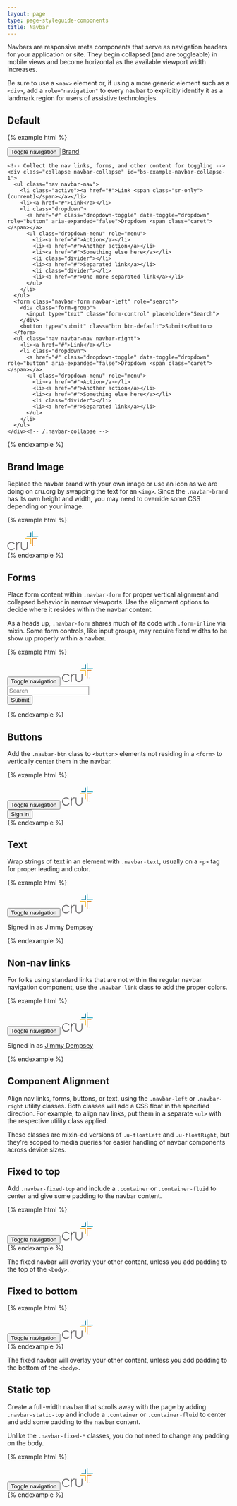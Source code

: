 ```yaml
---
layout: page
type: page-styleguide-components
title: Navbar
---
```


Navbars are responsive meta components that serve as navigation headers for your application or site. They begin collapsed (and are toggleable) in mobile views and become horizontal as the available viewport width increases.

Be sure to use a `<nav>` element or, if using a more generic element such as a `<div>`, add a `role="navigation"` to every navbar to explicitly identify it as a landmark region for users of assistive technologies.

## Default

{% example html %}
<nav class="navbar navbar-default">
  <div class="container-fluid">
    <!-- Brand and toggle get grouped for better mobile display -->
    <div class="navbar-header">
      <button type="button" class="navbar-toggle collapsed" data-toggle="collapse" data-target="#bs-example-navbar-collapse-1">
        <span class="sr-only">Toggle navigation</span>
        <span class="icon-bar"></span>
        <span class="icon-bar"></span>
        <span class="icon-bar"></span>
      </button>
      <a class="navbar-brand" href="#">Brand</a>
    </div>

    <!-- Collect the nav links, forms, and other content for toggling -->
    <div class="collapse navbar-collapse" id="bs-example-navbar-collapse-1">
      <ul class="nav navbar-nav">
        <li class="active"><a href="#">Link <span class="sr-only">(current)</span></a></li>
        <li><a href="#">Link</a></li>
        <li class="dropdown">
          <a href="#" class="dropdown-toggle" data-toggle="dropdown" role="button" aria-expanded="false">Dropdown <span class="caret"></span></a>
          <ul class="dropdown-menu" role="menu">
            <li><a href="#">Action</a></li>
            <li><a href="#">Another action</a></li>
            <li><a href="#">Something else here</a></li>
            <li class="divider"></li>
            <li><a href="#">Separated link</a></li>
            <li class="divider"></li>
            <li><a href="#">One more separated link</a></li>
          </ul>
        </li>
      </ul>
      <form class="navbar-form navbar-left" role="search">
        <div class="form-group">
          <input type="text" class="form-control" placeholder="Search">
        </div>
        <button type="submit" class="btn btn-default">Submit</button>
      </form>
      <ul class="nav navbar-nav navbar-right">
        <li><a href="#">Link</a></li>
        <li class="dropdown">
          <a href="#" class="dropdown-toggle" data-toggle="dropdown" role="button" aria-expanded="false">Dropdown <span class="caret"></span></a>
          <ul class="dropdown-menu" role="menu">
            <li><a href="#">Action</a></li>
            <li><a href="#">Another action</a></li>
            <li><a href="#">Something else here</a></li>
            <li class="divider"></li>
            <li><a href="#">Separated link</a></li>
          </ul>
        </li>
      </ul>
    </div><!-- /.navbar-collapse -->
  </div><!-- /.container-fluid -->
</nav>
{% endexample %}


## Brand Image

Replace the navbar brand with your own image or use an icon as we are doing on cru.org by swapping the text for an `<img>`. Since the `.navbar-brand` has its own height and width, you may need to override some CSS depending on your image.

{% example html %}
    <nav class="navbar navbar-default">
      <div class="container-fluid">
        <div class="navbar-header">
          <a class="navbar-brand" href="#">
            <img alt="Brand" src="data:image/svg+xml;charset=US-ASCII,%3C%3Fxml%20version%3D%221.0%22%20encoding%3D%22utf-8%22%3F%3E%0A%3C%21--%20Generator%3A%20Adobe%20Illustrator%2017.0.0%2C%20SVG%20Export%20Plug-In%20.%20SVG%20Version%3A%206.00%20Build%200%29%20%20--%3E%0A%3C%21DOCTYPE%20svg%20PUBLIC%20%22-//W3C//DTD%20SVG%201.1//EN%22%20%22http%3A//www.w3.org/Graphics/SVG/1.1/DTD/svg11.dtd%22%3E%0A%3Csvg%20version%3D%221.1%22%20xmlns%3D%22http%3A//www.w3.org/2000/svg%22%20xmlns%3Axlink%3D%22http%3A//www.w3.org/1999/xlink%22%20x%3D%220px%22%20y%3D%220px%22%0A%09%20width%3D%2270px%22%20height%3D%2249.29px%22%20viewBox%3D%220%200%2075.248%2046.745%22%20enable-background%3D%22new%200%200%2075.248%2046.745%22%20xml%3Aspace%3D%22preserve%22%3E%0A%3Cg%20id%3D%22Master_Logos%22%3E%0A%09%3Cg%3E%0A%09%09%3Cpath%20fill%3D%22%23626062%22%20d%3D%22M16.144%2C41.699c-1.892%2C2.15-3.905%2C3.151-6.333%2C3.151c-4.325%2C0-7.844-3.648-7.844-8.132v-0.072%0A%09%09%09c0-4.52%2C3.429-8.06%2C7.808-8.06c2.394%2C0%2C4.387%2C0.937%2C6.273%2C2.949l0.4%2C0.427l1.401-1.307l-0.406-0.429%0A%09%09%09c-1.648-1.748-3.845-3.535-7.632-3.535c-2.665%2C0-5.149%2C1.052-6.994%2C2.963C1.001%2C31.535%2C0%2C34.031%2C0%2C36.682v0.073%0A%09%09%09c0%2C5.509%2C4.385%2C9.991%2C9.775%2C9.991c3.078%2C0%2C5.628-1.234%2C7.796-3.773l0.364-0.427l-1.392-1.301L16.144%2C41.699z%22/%3E%0A%09%09%3Cpath%20fill%3D%22%23626062%22%20d%3D%22M23.408%2C30.564v-3.44h-1.932v19.189h1.932v-9.92c0-3.26%2C2.531-7.807%2C6.655-7.807h0.767v-1.89l-0.656-0.005%0A%09%09%09C27.101%2C26.691%2C24.787%2C28.398%2C23.408%2C30.564%22/%3E%0A%09%09%3Cpath%20fill%3D%22%23626062%22%20d%3D%22M47.518%2C27.124v10.712c0%2C4.458-2.294%2C7.015-6.295%2C7.015c-4%2C0-6.295-2.557-6.295-7.015V27.124h-1.931%0A%09%09%09v10.784c0%2C5.452%2C3.124%2C8.838%2C8.154%2C8.838h0.144c5.029%2C0%2C8.153-3.386%2C8.153-8.838V27.124H47.518z%22/%3E%0A%09%09%3Cpolygon%20fill%3D%22%233DB1C8%22%20points%3D%2262.309%2C0.022%2062.309%2C12.894%2075.248%2C12.894%2075.248%2C14.768%2060.436%2C14.768%2060.436%2C0%20%09%09%22/%3E%0A%09%09%3Cpolygon%20fill%3D%22%23007398%22%20points%3D%2256.248%2C12.894%2056.248%2C3.836%2058.122%2C3.841%2058.122%2C14.768%2047.042%2C14.768%2047.042%2C12.894%20%09%09%22/%3E%0A%09%09%3Cpolygon%20fill%3D%22%23DD7D1B%22%20points%3D%2271.426%2C17.074%2071.426%2C18.948%2062.309%2C18.948%2062.309%2C37.109%2060.436%2C37.109%2060.436%2C17.074%20%09%09%22/%3E%0A%09%09%3Cpolygon%20fill%3D%22%23F9B625%22%20points%3D%2258.123%2C17.074%2058.123%2C26.711%2058.122%2C31.957%2056.248%2C31.957%2056.248%2C18.948%2043.278%2C18.948%20%0A%09%09%0943.278%2C17.074%20%09%09%22/%3E%0A%09%09%3Cpath%20fill%3D%22%23626062%22%20d%3D%22M64.966%2C36.329c0-0.454%2C0.366-0.822%2C0.82-0.822c0.454%2C0%2C0.82%2C0.368%2C0.82%2C0.822%0A%09%09%09c0%2C0.451-0.366%2C0.82-0.82%2C0.82C65.332%2C37.149%2C64.966%2C36.781%2C64.966%2C36.329z%20M65.785%2C35.575c-0.414%2C0-0.747%2C0.343-0.747%2C0.755%0A%09%09%09s0.333%2C0.75%2C0.747%2C0.75c0.414%2C0%2C0.747-0.338%2C0.747-0.75S66.199%2C35.575%2C65.785%2C35.575z%20M65.615%2C36.763H65.49v-0.887%0A%09%09%09c0%2C0%2C0.283%2C0%2C0.286%2C0c0.223%2C0%2C0.338%2C0.103%2C0.338%2C0.273c0%2C0.13-0.07%2C0.216-0.175%2C0.256l0.223%2C0.358h-0.145l-0.203-0.328%0A%09%09%09l-0.198%2C0.01V36.763z%20M65.77%2C36.332c0.145-0.003%2C0.218-0.068%2C0.218-0.176c0-0.115-0.073-0.168-0.226-0.168c-0.002%2C0-0.15%2C0-0.15%2C0%0A%09%09%09v0.348L65.77%2C36.332z%22/%3E%0A%09%3C/g%3E%0A%3C/g%3E%0A%3Cg%20id%3D%22Layer_4%22%3E%0A%3C/g%3E%0A%3Cg%20id%3D%22Labels%22%3E%0A%3C/g%3E%0A%3C/svg%3E%0A">
          </a>
        </div>
      </div>
    </nav>
{% endexample %}


## Forms

Place form content within `.navbar-form` for proper vertical alignment and collapsed behavior in narrow viewports. Use the alignment options to decide where it resides within the navbar content.

As a heads up, `.navbar-form` shares much of its code with `.form-inline` via mixin. Some form controls, like input groups, may require fixed widths to be show up properly within a navbar.

{% example html %}
<nav class="navbar navbar-default">
  <div class="container-fluid">
    <div class="navbar-header">
      <button type="button" class="navbar-toggle collapsed" data-toggle="collapse" data-target="#bs-example-navbar-collapse-2">
        <span class="sr-only">Toggle navigation</span>
        <span class="icon-bar"></span>
        <span class="icon-bar"></span>
        <span class="icon-bar"></span>
      </button>
      <a class="navbar-brand" href="#">
        <img alt="Brand" src="data:image/svg+xml;charset=US-ASCII,%3C%3Fxml%20version%3D%221.0%22%20encoding%3D%22utf-8%22%3F%3E%0A%3C%21--%20Generator%3A%20Adobe%20Illustrator%2017.0.0%2C%20SVG%20Export%20Plug-In%20.%20SVG%20Version%3A%206.00%20Build%200%29%20%20--%3E%0A%3C%21DOCTYPE%20svg%20PUBLIC%20%22-//W3C//DTD%20SVG%201.1//EN%22%20%22http%3A//www.w3.org/Graphics/SVG/1.1/DTD/svg11.dtd%22%3E%0A%3Csvg%20version%3D%221.1%22%20xmlns%3D%22http%3A//www.w3.org/2000/svg%22%20xmlns%3Axlink%3D%22http%3A//www.w3.org/1999/xlink%22%20x%3D%220px%22%20y%3D%220px%22%0A%09%20width%3D%2270px%22%20height%3D%2249.29px%22%20viewBox%3D%220%200%2075.248%2046.745%22%20enable-background%3D%22new%200%200%2075.248%2046.745%22%20xml%3Aspace%3D%22preserve%22%3E%0A%3Cg%20id%3D%22Master_Logos%22%3E%0A%09%3Cg%3E%0A%09%09%3Cpath%20fill%3D%22%23626062%22%20d%3D%22M16.144%2C41.699c-1.892%2C2.15-3.905%2C3.151-6.333%2C3.151c-4.325%2C0-7.844-3.648-7.844-8.132v-0.072%0A%09%09%09c0-4.52%2C3.429-8.06%2C7.808-8.06c2.394%2C0%2C4.387%2C0.937%2C6.273%2C2.949l0.4%2C0.427l1.401-1.307l-0.406-0.429%0A%09%09%09c-1.648-1.748-3.845-3.535-7.632-3.535c-2.665%2C0-5.149%2C1.052-6.994%2C2.963C1.001%2C31.535%2C0%2C34.031%2C0%2C36.682v0.073%0A%09%09%09c0%2C5.509%2C4.385%2C9.991%2C9.775%2C9.991c3.078%2C0%2C5.628-1.234%2C7.796-3.773l0.364-0.427l-1.392-1.301L16.144%2C41.699z%22/%3E%0A%09%09%3Cpath%20fill%3D%22%23626062%22%20d%3D%22M23.408%2C30.564v-3.44h-1.932v19.189h1.932v-9.92c0-3.26%2C2.531-7.807%2C6.655-7.807h0.767v-1.89l-0.656-0.005%0A%09%09%09C27.101%2C26.691%2C24.787%2C28.398%2C23.408%2C30.564%22/%3E%0A%09%09%3Cpath%20fill%3D%22%23626062%22%20d%3D%22M47.518%2C27.124v10.712c0%2C4.458-2.294%2C7.015-6.295%2C7.015c-4%2C0-6.295-2.557-6.295-7.015V27.124h-1.931%0A%09%09%09v10.784c0%2C5.452%2C3.124%2C8.838%2C8.154%2C8.838h0.144c5.029%2C0%2C8.153-3.386%2C8.153-8.838V27.124H47.518z%22/%3E%0A%09%09%3Cpolygon%20fill%3D%22%233DB1C8%22%20points%3D%2262.309%2C0.022%2062.309%2C12.894%2075.248%2C12.894%2075.248%2C14.768%2060.436%2C14.768%2060.436%2C0%20%09%09%22/%3E%0A%09%09%3Cpolygon%20fill%3D%22%23007398%22%20points%3D%2256.248%2C12.894%2056.248%2C3.836%2058.122%2C3.841%2058.122%2C14.768%2047.042%2C14.768%2047.042%2C12.894%20%09%09%22/%3E%0A%09%09%3Cpolygon%20fill%3D%22%23DD7D1B%22%20points%3D%2271.426%2C17.074%2071.426%2C18.948%2062.309%2C18.948%2062.309%2C37.109%2060.436%2C37.109%2060.436%2C17.074%20%09%09%22/%3E%0A%09%09%3Cpolygon%20fill%3D%22%23F9B625%22%20points%3D%2258.123%2C17.074%2058.123%2C26.711%2058.122%2C31.957%2056.248%2C31.957%2056.248%2C18.948%2043.278%2C18.948%20%0A%09%09%0943.278%2C17.074%20%09%09%22/%3E%0A%09%09%3Cpath%20fill%3D%22%23626062%22%20d%3D%22M64.966%2C36.329c0-0.454%2C0.366-0.822%2C0.82-0.822c0.454%2C0%2C0.82%2C0.368%2C0.82%2C0.822%0A%09%09%09c0%2C0.451-0.366%2C0.82-0.82%2C0.82C65.332%2C37.149%2C64.966%2C36.781%2C64.966%2C36.329z%20M65.785%2C35.575c-0.414%2C0-0.747%2C0.343-0.747%2C0.755%0A%09%09%09s0.333%2C0.75%2C0.747%2C0.75c0.414%2C0%2C0.747-0.338%2C0.747-0.75S66.199%2C35.575%2C65.785%2C35.575z%20M65.615%2C36.763H65.49v-0.887%0A%09%09%09c0%2C0%2C0.283%2C0%2C0.286%2C0c0.223%2C0%2C0.338%2C0.103%2C0.338%2C0.273c0%2C0.13-0.07%2C0.216-0.175%2C0.256l0.223%2C0.358h-0.145l-0.203-0.328%0A%09%09%09l-0.198%2C0.01V36.763z%20M65.77%2C36.332c0.145-0.003%2C0.218-0.068%2C0.218-0.176c0-0.115-0.073-0.168-0.226-0.168c-0.002%2C0-0.15%2C0-0.15%2C0%0A%09%09%09v0.348L65.77%2C36.332z%22/%3E%0A%09%3C/g%3E%0A%3C/g%3E%0A%3Cg%20id%3D%22Layer_4%22%3E%0A%3C/g%3E%0A%3Cg%20id%3D%22Labels%22%3E%0A%3C/g%3E%0A%3C/svg%3E%0A">
      </a>
    </div>
    <div class="collapse navbar-collapse" id="bs-example-navbar-collapse-2">
      <form class="navbar-form navbar-left" role="search">
        <div class="form-group">
          <input type="text" class="form-control" placeholder="Search">
        </div>
        <button type="submit" class="btn btn-default">Submit</button>
      </form>
    </div>
  </div>
</nav>
{% endexample %}


## Buttons

Add the `.navbar-btn` class to `<button>` elements not residing in a `<form>` to vertically center them in the navbar.

{% example html %}
<nav class="navbar navbar-default">
  <div class="container-fluid">
    <div class="navbar-header">
      <button type="button" class="navbar-toggle collapsed" data-toggle="collapse" data-target="#bs-example-navbar-collapse-3">
        <span class="sr-only">Toggle navigation</span>
        <span class="icon-bar"></span>
        <span class="icon-bar"></span>
        <span class="icon-bar"></span>
      </button>
      <a class="navbar-brand" href="#">
        <img alt="Brand" src="data:image/svg+xml;charset=US-ASCII,%3C%3Fxml%20version%3D%221.0%22%20encoding%3D%22utf-8%22%3F%3E%0A%3C%21--%20Generator%3A%20Adobe%20Illustrator%2017.0.0%2C%20SVG%20Export%20Plug-In%20.%20SVG%20Version%3A%206.00%20Build%200%29%20%20--%3E%0A%3C%21DOCTYPE%20svg%20PUBLIC%20%22-//W3C//DTD%20SVG%201.1//EN%22%20%22http%3A//www.w3.org/Graphics/SVG/1.1/DTD/svg11.dtd%22%3E%0A%3Csvg%20version%3D%221.1%22%20xmlns%3D%22http%3A//www.w3.org/2000/svg%22%20xmlns%3Axlink%3D%22http%3A//www.w3.org/1999/xlink%22%20x%3D%220px%22%20y%3D%220px%22%0A%09%20width%3D%2270px%22%20height%3D%2249.29px%22%20viewBox%3D%220%200%2075.248%2046.745%22%20enable-background%3D%22new%200%200%2075.248%2046.745%22%20xml%3Aspace%3D%22preserve%22%3E%0A%3Cg%20id%3D%22Master_Logos%22%3E%0A%09%3Cg%3E%0A%09%09%3Cpath%20fill%3D%22%23626062%22%20d%3D%22M16.144%2C41.699c-1.892%2C2.15-3.905%2C3.151-6.333%2C3.151c-4.325%2C0-7.844-3.648-7.844-8.132v-0.072%0A%09%09%09c0-4.52%2C3.429-8.06%2C7.808-8.06c2.394%2C0%2C4.387%2C0.937%2C6.273%2C2.949l0.4%2C0.427l1.401-1.307l-0.406-0.429%0A%09%09%09c-1.648-1.748-3.845-3.535-7.632-3.535c-2.665%2C0-5.149%2C1.052-6.994%2C2.963C1.001%2C31.535%2C0%2C34.031%2C0%2C36.682v0.073%0A%09%09%09c0%2C5.509%2C4.385%2C9.991%2C9.775%2C9.991c3.078%2C0%2C5.628-1.234%2C7.796-3.773l0.364-0.427l-1.392-1.301L16.144%2C41.699z%22/%3E%0A%09%09%3Cpath%20fill%3D%22%23626062%22%20d%3D%22M23.408%2C30.564v-3.44h-1.932v19.189h1.932v-9.92c0-3.26%2C2.531-7.807%2C6.655-7.807h0.767v-1.89l-0.656-0.005%0A%09%09%09C27.101%2C26.691%2C24.787%2C28.398%2C23.408%2C30.564%22/%3E%0A%09%09%3Cpath%20fill%3D%22%23626062%22%20d%3D%22M47.518%2C27.124v10.712c0%2C4.458-2.294%2C7.015-6.295%2C7.015c-4%2C0-6.295-2.557-6.295-7.015V27.124h-1.931%0A%09%09%09v10.784c0%2C5.452%2C3.124%2C8.838%2C8.154%2C8.838h0.144c5.029%2C0%2C8.153-3.386%2C8.153-8.838V27.124H47.518z%22/%3E%0A%09%09%3Cpolygon%20fill%3D%22%233DB1C8%22%20points%3D%2262.309%2C0.022%2062.309%2C12.894%2075.248%2C12.894%2075.248%2C14.768%2060.436%2C14.768%2060.436%2C0%20%09%09%22/%3E%0A%09%09%3Cpolygon%20fill%3D%22%23007398%22%20points%3D%2256.248%2C12.894%2056.248%2C3.836%2058.122%2C3.841%2058.122%2C14.768%2047.042%2C14.768%2047.042%2C12.894%20%09%09%22/%3E%0A%09%09%3Cpolygon%20fill%3D%22%23DD7D1B%22%20points%3D%2271.426%2C17.074%2071.426%2C18.948%2062.309%2C18.948%2062.309%2C37.109%2060.436%2C37.109%2060.436%2C17.074%20%09%09%22/%3E%0A%09%09%3Cpolygon%20fill%3D%22%23F9B625%22%20points%3D%2258.123%2C17.074%2058.123%2C26.711%2058.122%2C31.957%2056.248%2C31.957%2056.248%2C18.948%2043.278%2C18.948%20%0A%09%09%0943.278%2C17.074%20%09%09%22/%3E%0A%09%09%3Cpath%20fill%3D%22%23626062%22%20d%3D%22M64.966%2C36.329c0-0.454%2C0.366-0.822%2C0.82-0.822c0.454%2C0%2C0.82%2C0.368%2C0.82%2C0.822%0A%09%09%09c0%2C0.451-0.366%2C0.82-0.82%2C0.82C65.332%2C37.149%2C64.966%2C36.781%2C64.966%2C36.329z%20M65.785%2C35.575c-0.414%2C0-0.747%2C0.343-0.747%2C0.755%0A%09%09%09s0.333%2C0.75%2C0.747%2C0.75c0.414%2C0%2C0.747-0.338%2C0.747-0.75S66.199%2C35.575%2C65.785%2C35.575z%20M65.615%2C36.763H65.49v-0.887%0A%09%09%09c0%2C0%2C0.283%2C0%2C0.286%2C0c0.223%2C0%2C0.338%2C0.103%2C0.338%2C0.273c0%2C0.13-0.07%2C0.216-0.175%2C0.256l0.223%2C0.358h-0.145l-0.203-0.328%0A%09%09%09l-0.198%2C0.01V36.763z%20M65.77%2C36.332c0.145-0.003%2C0.218-0.068%2C0.218-0.176c0-0.115-0.073-0.168-0.226-0.168c-0.002%2C0-0.15%2C0-0.15%2C0%0A%09%09%09v0.348L65.77%2C36.332z%22/%3E%0A%09%3C/g%3E%0A%3C/g%3E%0A%3Cg%20id%3D%22Layer_4%22%3E%0A%3C/g%3E%0A%3Cg%20id%3D%22Labels%22%3E%0A%3C/g%3E%0A%3C/svg%3E%0A">
      </a>
    </div>
    <div class="collapse navbar-collapse" id="bs-example-navbar-collapse-3">
      <button type="button" class="btn btn-default navbar-btn">Sign in</button>
    </div>
  </div>
</nav>
{% endexample %}


## Text

Wrap strings of text in an element with `.navbar-text`, usually on a `<p>` tag for proper leading and color.

{% example html %}
<nav class="navbar navbar-default">
  <div class="container-fluid">
    <div class="navbar-header">
      <button type="button" class="navbar-toggle collapsed" data-toggle="collapse" data-target="#bs-example-navbar-collapse-3">
        <span class="sr-only">Toggle navigation</span>
        <span class="icon-bar"></span>
        <span class="icon-bar"></span>
        <span class="icon-bar"></span>
      </button>
      <a class="navbar-brand" href="#">
        <img alt="Brand" src="data:image/svg+xml;charset=US-ASCII,%3C%3Fxml%20version%3D%221.0%22%20encoding%3D%22utf-8%22%3F%3E%0A%3C%21--%20Generator%3A%20Adobe%20Illustrator%2017.0.0%2C%20SVG%20Export%20Plug-In%20.%20SVG%20Version%3A%206.00%20Build%200%29%20%20--%3E%0A%3C%21DOCTYPE%20svg%20PUBLIC%20%22-//W3C//DTD%20SVG%201.1//EN%22%20%22http%3A//www.w3.org/Graphics/SVG/1.1/DTD/svg11.dtd%22%3E%0A%3Csvg%20version%3D%221.1%22%20xmlns%3D%22http%3A//www.w3.org/2000/svg%22%20xmlns%3Axlink%3D%22http%3A//www.w3.org/1999/xlink%22%20x%3D%220px%22%20y%3D%220px%22%0A%09%20width%3D%2270px%22%20height%3D%2249.29px%22%20viewBox%3D%220%200%2075.248%2046.745%22%20enable-background%3D%22new%200%200%2075.248%2046.745%22%20xml%3Aspace%3D%22preserve%22%3E%0A%3Cg%20id%3D%22Master_Logos%22%3E%0A%09%3Cg%3E%0A%09%09%3Cpath%20fill%3D%22%23626062%22%20d%3D%22M16.144%2C41.699c-1.892%2C2.15-3.905%2C3.151-6.333%2C3.151c-4.325%2C0-7.844-3.648-7.844-8.132v-0.072%0A%09%09%09c0-4.52%2C3.429-8.06%2C7.808-8.06c2.394%2C0%2C4.387%2C0.937%2C6.273%2C2.949l0.4%2C0.427l1.401-1.307l-0.406-0.429%0A%09%09%09c-1.648-1.748-3.845-3.535-7.632-3.535c-2.665%2C0-5.149%2C1.052-6.994%2C2.963C1.001%2C31.535%2C0%2C34.031%2C0%2C36.682v0.073%0A%09%09%09c0%2C5.509%2C4.385%2C9.991%2C9.775%2C9.991c3.078%2C0%2C5.628-1.234%2C7.796-3.773l0.364-0.427l-1.392-1.301L16.144%2C41.699z%22/%3E%0A%09%09%3Cpath%20fill%3D%22%23626062%22%20d%3D%22M23.408%2C30.564v-3.44h-1.932v19.189h1.932v-9.92c0-3.26%2C2.531-7.807%2C6.655-7.807h0.767v-1.89l-0.656-0.005%0A%09%09%09C27.101%2C26.691%2C24.787%2C28.398%2C23.408%2C30.564%22/%3E%0A%09%09%3Cpath%20fill%3D%22%23626062%22%20d%3D%22M47.518%2C27.124v10.712c0%2C4.458-2.294%2C7.015-6.295%2C7.015c-4%2C0-6.295-2.557-6.295-7.015V27.124h-1.931%0A%09%09%09v10.784c0%2C5.452%2C3.124%2C8.838%2C8.154%2C8.838h0.144c5.029%2C0%2C8.153-3.386%2C8.153-8.838V27.124H47.518z%22/%3E%0A%09%09%3Cpolygon%20fill%3D%22%233DB1C8%22%20points%3D%2262.309%2C0.022%2062.309%2C12.894%2075.248%2C12.894%2075.248%2C14.768%2060.436%2C14.768%2060.436%2C0%20%09%09%22/%3E%0A%09%09%3Cpolygon%20fill%3D%22%23007398%22%20points%3D%2256.248%2C12.894%2056.248%2C3.836%2058.122%2C3.841%2058.122%2C14.768%2047.042%2C14.768%2047.042%2C12.894%20%09%09%22/%3E%0A%09%09%3Cpolygon%20fill%3D%22%23DD7D1B%22%20points%3D%2271.426%2C17.074%2071.426%2C18.948%2062.309%2C18.948%2062.309%2C37.109%2060.436%2C37.109%2060.436%2C17.074%20%09%09%22/%3E%0A%09%09%3Cpolygon%20fill%3D%22%23F9B625%22%20points%3D%2258.123%2C17.074%2058.123%2C26.711%2058.122%2C31.957%2056.248%2C31.957%2056.248%2C18.948%2043.278%2C18.948%20%0A%09%09%0943.278%2C17.074%20%09%09%22/%3E%0A%09%09%3Cpath%20fill%3D%22%23626062%22%20d%3D%22M64.966%2C36.329c0-0.454%2C0.366-0.822%2C0.82-0.822c0.454%2C0%2C0.82%2C0.368%2C0.82%2C0.822%0A%09%09%09c0%2C0.451-0.366%2C0.82-0.82%2C0.82C65.332%2C37.149%2C64.966%2C36.781%2C64.966%2C36.329z%20M65.785%2C35.575c-0.414%2C0-0.747%2C0.343-0.747%2C0.755%0A%09%09%09s0.333%2C0.75%2C0.747%2C0.75c0.414%2C0%2C0.747-0.338%2C0.747-0.75S66.199%2C35.575%2C65.785%2C35.575z%20M65.615%2C36.763H65.49v-0.887%0A%09%09%09c0%2C0%2C0.283%2C0%2C0.286%2C0c0.223%2C0%2C0.338%2C0.103%2C0.338%2C0.273c0%2C0.13-0.07%2C0.216-0.175%2C0.256l0.223%2C0.358h-0.145l-0.203-0.328%0A%09%09%09l-0.198%2C0.01V36.763z%20M65.77%2C36.332c0.145-0.003%2C0.218-0.068%2C0.218-0.176c0-0.115-0.073-0.168-0.226-0.168c-0.002%2C0-0.15%2C0-0.15%2C0%0A%09%09%09v0.348L65.77%2C36.332z%22/%3E%0A%09%3C/g%3E%0A%3C/g%3E%0A%3Cg%20id%3D%22Layer_4%22%3E%0A%3C/g%3E%0A%3Cg%20id%3D%22Labels%22%3E%0A%3C/g%3E%0A%3C/svg%3E%0A">
      </a>
    </div>
    <div class="collapse navbar-collapse" id="bs-example-navbar-collapse-3">
        <p class="navbar-text">Signed in as Jimmy Dempsey</p>
    </div>
  </div>
</nav>
{% endexample %}


## Non-nav links

For folks using standard links that are not within the regular navbar navigation component, use the `.navbar-link` class to add the proper colors.

{% example html %}
<nav class="navbar navbar-default">
  <div class="container-fluid">
    <div class="navbar-header">
      <button type="button" class="navbar-toggle collapsed" data-toggle="collapse" data-target="#bs-example-navbar-collapse-3">
        <span class="sr-only">Toggle navigation</span>
        <span class="icon-bar"></span>
        <span class="icon-bar"></span>
        <span class="icon-bar"></span>
      </button>
      <a class="navbar-brand" href="#">
        <img alt="Brand" src="data:image/svg+xml;charset=US-ASCII,%3C%3Fxml%20version%3D%221.0%22%20encoding%3D%22utf-8%22%3F%3E%0A%3C%21--%20Generator%3A%20Adobe%20Illustrator%2017.0.0%2C%20SVG%20Export%20Plug-In%20.%20SVG%20Version%3A%206.00%20Build%200%29%20%20--%3E%0A%3C%21DOCTYPE%20svg%20PUBLIC%20%22-//W3C//DTD%20SVG%201.1//EN%22%20%22http%3A//www.w3.org/Graphics/SVG/1.1/DTD/svg11.dtd%22%3E%0A%3Csvg%20version%3D%221.1%22%20xmlns%3D%22http%3A//www.w3.org/2000/svg%22%20xmlns%3Axlink%3D%22http%3A//www.w3.org/1999/xlink%22%20x%3D%220px%22%20y%3D%220px%22%0A%09%20width%3D%2270px%22%20height%3D%2249.29px%22%20viewBox%3D%220%200%2075.248%2046.745%22%20enable-background%3D%22new%200%200%2075.248%2046.745%22%20xml%3Aspace%3D%22preserve%22%3E%0A%3Cg%20id%3D%22Master_Logos%22%3E%0A%09%3Cg%3E%0A%09%09%3Cpath%20fill%3D%22%23626062%22%20d%3D%22M16.144%2C41.699c-1.892%2C2.15-3.905%2C3.151-6.333%2C3.151c-4.325%2C0-7.844-3.648-7.844-8.132v-0.072%0A%09%09%09c0-4.52%2C3.429-8.06%2C7.808-8.06c2.394%2C0%2C4.387%2C0.937%2C6.273%2C2.949l0.4%2C0.427l1.401-1.307l-0.406-0.429%0A%09%09%09c-1.648-1.748-3.845-3.535-7.632-3.535c-2.665%2C0-5.149%2C1.052-6.994%2C2.963C1.001%2C31.535%2C0%2C34.031%2C0%2C36.682v0.073%0A%09%09%09c0%2C5.509%2C4.385%2C9.991%2C9.775%2C9.991c3.078%2C0%2C5.628-1.234%2C7.796-3.773l0.364-0.427l-1.392-1.301L16.144%2C41.699z%22/%3E%0A%09%09%3Cpath%20fill%3D%22%23626062%22%20d%3D%22M23.408%2C30.564v-3.44h-1.932v19.189h1.932v-9.92c0-3.26%2C2.531-7.807%2C6.655-7.807h0.767v-1.89l-0.656-0.005%0A%09%09%09C27.101%2C26.691%2C24.787%2C28.398%2C23.408%2C30.564%22/%3E%0A%09%09%3Cpath%20fill%3D%22%23626062%22%20d%3D%22M47.518%2C27.124v10.712c0%2C4.458-2.294%2C7.015-6.295%2C7.015c-4%2C0-6.295-2.557-6.295-7.015V27.124h-1.931%0A%09%09%09v10.784c0%2C5.452%2C3.124%2C8.838%2C8.154%2C8.838h0.144c5.029%2C0%2C8.153-3.386%2C8.153-8.838V27.124H47.518z%22/%3E%0A%09%09%3Cpolygon%20fill%3D%22%233DB1C8%22%20points%3D%2262.309%2C0.022%2062.309%2C12.894%2075.248%2C12.894%2075.248%2C14.768%2060.436%2C14.768%2060.436%2C0%20%09%09%22/%3E%0A%09%09%3Cpolygon%20fill%3D%22%23007398%22%20points%3D%2256.248%2C12.894%2056.248%2C3.836%2058.122%2C3.841%2058.122%2C14.768%2047.042%2C14.768%2047.042%2C12.894%20%09%09%22/%3E%0A%09%09%3Cpolygon%20fill%3D%22%23DD7D1B%22%20points%3D%2271.426%2C17.074%2071.426%2C18.948%2062.309%2C18.948%2062.309%2C37.109%2060.436%2C37.109%2060.436%2C17.074%20%09%09%22/%3E%0A%09%09%3Cpolygon%20fill%3D%22%23F9B625%22%20points%3D%2258.123%2C17.074%2058.123%2C26.711%2058.122%2C31.957%2056.248%2C31.957%2056.248%2C18.948%2043.278%2C18.948%20%0A%09%09%0943.278%2C17.074%20%09%09%22/%3E%0A%09%09%3Cpath%20fill%3D%22%23626062%22%20d%3D%22M64.966%2C36.329c0-0.454%2C0.366-0.822%2C0.82-0.822c0.454%2C0%2C0.82%2C0.368%2C0.82%2C0.822%0A%09%09%09c0%2C0.451-0.366%2C0.82-0.82%2C0.82C65.332%2C37.149%2C64.966%2C36.781%2C64.966%2C36.329z%20M65.785%2C35.575c-0.414%2C0-0.747%2C0.343-0.747%2C0.755%0A%09%09%09s0.333%2C0.75%2C0.747%2C0.75c0.414%2C0%2C0.747-0.338%2C0.747-0.75S66.199%2C35.575%2C65.785%2C35.575z%20M65.615%2C36.763H65.49v-0.887%0A%09%09%09c0%2C0%2C0.283%2C0%2C0.286%2C0c0.223%2C0%2C0.338%2C0.103%2C0.338%2C0.273c0%2C0.13-0.07%2C0.216-0.175%2C0.256l0.223%2C0.358h-0.145l-0.203-0.328%0A%09%09%09l-0.198%2C0.01V36.763z%20M65.77%2C36.332c0.145-0.003%2C0.218-0.068%2C0.218-0.176c0-0.115-0.073-0.168-0.226-0.168c-0.002%2C0-0.15%2C0-0.15%2C0%0A%09%09%09v0.348L65.77%2C36.332z%22/%3E%0A%09%3C/g%3E%0A%3C/g%3E%0A%3Cg%20id%3D%22Layer_4%22%3E%0A%3C/g%3E%0A%3Cg%20id%3D%22Labels%22%3E%0A%3C/g%3E%0A%3C/svg%3E%0A">
      </a>
    </div>
    <div class="collapse navbar-collapse" id="bs-example-navbar-collapse-3">
    <p class="navbar-text navbar-right">Signed in as <a href="#" class="navbar-link">Jimmy Dempsey</a></p>
    </div>
  </div>
</nav>
{% endexample %}


## Component Alignment

Align nav links, forms, buttons, or text, using the `.navbar-left` or `.navbar-right` utility classes. Both classes will add a CSS float in the specified direction. For example, to align nav links, put them in a separate `<ul>` with the respective utility class applied.

These classes are mixin-ed versions of `.u-floatLeft` and `.u-floatRight`, but they're scoped to media queries for easier handling of navbar components across device sizes.


## Fixed to top

Add `.navbar-fixed-top` and include a `.container` or `.container-fluid` to center and give some padding to the navbar content.

{% example html %}
<nav class="navbar  navbar-default  navbar-fixed-top">
  <div class="container-fluid">
    <div class="navbar-header">
      <button type="button" class="navbar-toggle collapsed" data-toggle="collapse" data-target="#bs-example-navbar-collapse-3">
        <span class="sr-only">Toggle navigation</span>
        <span class="icon-bar"></span>
        <span class="icon-bar"></span>
        <span class="icon-bar"></span>
      </button>
      <a class="navbar-brand" href="#">
        <img alt="Brand" src="data:image/svg+xml;charset=US-ASCII,%3C%3Fxml%20version%3D%221.0%22%20encoding%3D%22utf-8%22%3F%3E%0A%3C%21--%20Generator%3A%20Adobe%20Illustrator%2017.0.0%2C%20SVG%20Export%20Plug-In%20.%20SVG%20Version%3A%206.00%20Build%200%29%20%20--%3E%0A%3C%21DOCTYPE%20svg%20PUBLIC%20%22-//W3C//DTD%20SVG%201.1//EN%22%20%22http%3A//www.w3.org/Graphics/SVG/1.1/DTD/svg11.dtd%22%3E%0A%3Csvg%20version%3D%221.1%22%20xmlns%3D%22http%3A//www.w3.org/2000/svg%22%20xmlns%3Axlink%3D%22http%3A//www.w3.org/1999/xlink%22%20x%3D%220px%22%20y%3D%220px%22%0A%09%20width%3D%2270px%22%20height%3D%2249.29px%22%20viewBox%3D%220%200%2075.248%2046.745%22%20enable-background%3D%22new%200%200%2075.248%2046.745%22%20xml%3Aspace%3D%22preserve%22%3E%0A%3Cg%20id%3D%22Master_Logos%22%3E%0A%09%3Cg%3E%0A%09%09%3Cpath%20fill%3D%22%23626062%22%20d%3D%22M16.144%2C41.699c-1.892%2C2.15-3.905%2C3.151-6.333%2C3.151c-4.325%2C0-7.844-3.648-7.844-8.132v-0.072%0A%09%09%09c0-4.52%2C3.429-8.06%2C7.808-8.06c2.394%2C0%2C4.387%2C0.937%2C6.273%2C2.949l0.4%2C0.427l1.401-1.307l-0.406-0.429%0A%09%09%09c-1.648-1.748-3.845-3.535-7.632-3.535c-2.665%2C0-5.149%2C1.052-6.994%2C2.963C1.001%2C31.535%2C0%2C34.031%2C0%2C36.682v0.073%0A%09%09%09c0%2C5.509%2C4.385%2C9.991%2C9.775%2C9.991c3.078%2C0%2C5.628-1.234%2C7.796-3.773l0.364-0.427l-1.392-1.301L16.144%2C41.699z%22/%3E%0A%09%09%3Cpath%20fill%3D%22%23626062%22%20d%3D%22M23.408%2C30.564v-3.44h-1.932v19.189h1.932v-9.92c0-3.26%2C2.531-7.807%2C6.655-7.807h0.767v-1.89l-0.656-0.005%0A%09%09%09C27.101%2C26.691%2C24.787%2C28.398%2C23.408%2C30.564%22/%3E%0A%09%09%3Cpath%20fill%3D%22%23626062%22%20d%3D%22M47.518%2C27.124v10.712c0%2C4.458-2.294%2C7.015-6.295%2C7.015c-4%2C0-6.295-2.557-6.295-7.015V27.124h-1.931%0A%09%09%09v10.784c0%2C5.452%2C3.124%2C8.838%2C8.154%2C8.838h0.144c5.029%2C0%2C8.153-3.386%2C8.153-8.838V27.124H47.518z%22/%3E%0A%09%09%3Cpolygon%20fill%3D%22%233DB1C8%22%20points%3D%2262.309%2C0.022%2062.309%2C12.894%2075.248%2C12.894%2075.248%2C14.768%2060.436%2C14.768%2060.436%2C0%20%09%09%22/%3E%0A%09%09%3Cpolygon%20fill%3D%22%23007398%22%20points%3D%2256.248%2C12.894%2056.248%2C3.836%2058.122%2C3.841%2058.122%2C14.768%2047.042%2C14.768%2047.042%2C12.894%20%09%09%22/%3E%0A%09%09%3Cpolygon%20fill%3D%22%23DD7D1B%22%20points%3D%2271.426%2C17.074%2071.426%2C18.948%2062.309%2C18.948%2062.309%2C37.109%2060.436%2C37.109%2060.436%2C17.074%20%09%09%22/%3E%0A%09%09%3Cpolygon%20fill%3D%22%23F9B625%22%20points%3D%2258.123%2C17.074%2058.123%2C26.711%2058.122%2C31.957%2056.248%2C31.957%2056.248%2C18.948%2043.278%2C18.948%20%0A%09%09%0943.278%2C17.074%20%09%09%22/%3E%0A%09%09%3Cpath%20fill%3D%22%23626062%22%20d%3D%22M64.966%2C36.329c0-0.454%2C0.366-0.822%2C0.82-0.822c0.454%2C0%2C0.82%2C0.368%2C0.82%2C0.822%0A%09%09%09c0%2C0.451-0.366%2C0.82-0.82%2C0.82C65.332%2C37.149%2C64.966%2C36.781%2C64.966%2C36.329z%20M65.785%2C35.575c-0.414%2C0-0.747%2C0.343-0.747%2C0.755%0A%09%09%09s0.333%2C0.75%2C0.747%2C0.75c0.414%2C0%2C0.747-0.338%2C0.747-0.75S66.199%2C35.575%2C65.785%2C35.575z%20M65.615%2C36.763H65.49v-0.887%0A%09%09%09c0%2C0%2C0.283%2C0%2C0.286%2C0c0.223%2C0%2C0.338%2C0.103%2C0.338%2C0.273c0%2C0.13-0.07%2C0.216-0.175%2C0.256l0.223%2C0.358h-0.145l-0.203-0.328%0A%09%09%09l-0.198%2C0.01V36.763z%20M65.77%2C36.332c0.145-0.003%2C0.218-0.068%2C0.218-0.176c0-0.115-0.073-0.168-0.226-0.168c-0.002%2C0-0.15%2C0-0.15%2C0%0A%09%09%09v0.348L65.77%2C36.332z%22/%3E%0A%09%3C/g%3E%0A%3C/g%3E%0A%3Cg%20id%3D%22Layer_4%22%3E%0A%3C/g%3E%0A%3Cg%20id%3D%22Labels%22%3E%0A%3C/g%3E%0A%3C/svg%3E%0A">
      </a>
    </div>
    <div class="collapse navbar-collapse" id="bs-example-navbar-collapse-3">
    </div>
  </div>
</nav>
{% endexample %}

The fixed navbar will overlay your other content, unless you add padding to the top of the `<body>`.

## Fixed to bottom

{% example html %}
<nav class="navbar  navbar-default  fixed-to-bottom">
  <div class="container-fluid">
    <div class="navbar-header">
      <button type="button" class="navbar-toggle collapsed" data-toggle="collapse" data-target="#bs-example-navbar-collapse-3">
        <span class="sr-only">Toggle navigation</span>
        <span class="icon-bar"></span>
        <span class="icon-bar"></span>
        <span class="icon-bar"></span>
      </button>
      <a class="navbar-brand" href="#">
        <img alt="Brand" src="data:image/svg+xml;charset=US-ASCII,%3C%3Fxml%20version%3D%221.0%22%20encoding%3D%22utf-8%22%3F%3E%0A%3C%21--%20Generator%3A%20Adobe%20Illustrator%2017.0.0%2C%20SVG%20Export%20Plug-In%20.%20SVG%20Version%3A%206.00%20Build%200%29%20%20--%3E%0A%3C%21DOCTYPE%20svg%20PUBLIC%20%22-//W3C//DTD%20SVG%201.1//EN%22%20%22http%3A//www.w3.org/Graphics/SVG/1.1/DTD/svg11.dtd%22%3E%0A%3Csvg%20version%3D%221.1%22%20xmlns%3D%22http%3A//www.w3.org/2000/svg%22%20xmlns%3Axlink%3D%22http%3A//www.w3.org/1999/xlink%22%20x%3D%220px%22%20y%3D%220px%22%0A%09%20width%3D%2270px%22%20height%3D%2249.29px%22%20viewBox%3D%220%200%2075.248%2046.745%22%20enable-background%3D%22new%200%200%2075.248%2046.745%22%20xml%3Aspace%3D%22preserve%22%3E%0A%3Cg%20id%3D%22Master_Logos%22%3E%0A%09%3Cg%3E%0A%09%09%3Cpath%20fill%3D%22%23626062%22%20d%3D%22M16.144%2C41.699c-1.892%2C2.15-3.905%2C3.151-6.333%2C3.151c-4.325%2C0-7.844-3.648-7.844-8.132v-0.072%0A%09%09%09c0-4.52%2C3.429-8.06%2C7.808-8.06c2.394%2C0%2C4.387%2C0.937%2C6.273%2C2.949l0.4%2C0.427l1.401-1.307l-0.406-0.429%0A%09%09%09c-1.648-1.748-3.845-3.535-7.632-3.535c-2.665%2C0-5.149%2C1.052-6.994%2C2.963C1.001%2C31.535%2C0%2C34.031%2C0%2C36.682v0.073%0A%09%09%09c0%2C5.509%2C4.385%2C9.991%2C9.775%2C9.991c3.078%2C0%2C5.628-1.234%2C7.796-3.773l0.364-0.427l-1.392-1.301L16.144%2C41.699z%22/%3E%0A%09%09%3Cpath%20fill%3D%22%23626062%22%20d%3D%22M23.408%2C30.564v-3.44h-1.932v19.189h1.932v-9.92c0-3.26%2C2.531-7.807%2C6.655-7.807h0.767v-1.89l-0.656-0.005%0A%09%09%09C27.101%2C26.691%2C24.787%2C28.398%2C23.408%2C30.564%22/%3E%0A%09%09%3Cpath%20fill%3D%22%23626062%22%20d%3D%22M47.518%2C27.124v10.712c0%2C4.458-2.294%2C7.015-6.295%2C7.015c-4%2C0-6.295-2.557-6.295-7.015V27.124h-1.931%0A%09%09%09v10.784c0%2C5.452%2C3.124%2C8.838%2C8.154%2C8.838h0.144c5.029%2C0%2C8.153-3.386%2C8.153-8.838V27.124H47.518z%22/%3E%0A%09%09%3Cpolygon%20fill%3D%22%233DB1C8%22%20points%3D%2262.309%2C0.022%2062.309%2C12.894%2075.248%2C12.894%2075.248%2C14.768%2060.436%2C14.768%2060.436%2C0%20%09%09%22/%3E%0A%09%09%3Cpolygon%20fill%3D%22%23007398%22%20points%3D%2256.248%2C12.894%2056.248%2C3.836%2058.122%2C3.841%2058.122%2C14.768%2047.042%2C14.768%2047.042%2C12.894%20%09%09%22/%3E%0A%09%09%3Cpolygon%20fill%3D%22%23DD7D1B%22%20points%3D%2271.426%2C17.074%2071.426%2C18.948%2062.309%2C18.948%2062.309%2C37.109%2060.436%2C37.109%2060.436%2C17.074%20%09%09%22/%3E%0A%09%09%3Cpolygon%20fill%3D%22%23F9B625%22%20points%3D%2258.123%2C17.074%2058.123%2C26.711%2058.122%2C31.957%2056.248%2C31.957%2056.248%2C18.948%2043.278%2C18.948%20%0A%09%09%0943.278%2C17.074%20%09%09%22/%3E%0A%09%09%3Cpath%20fill%3D%22%23626062%22%20d%3D%22M64.966%2C36.329c0-0.454%2C0.366-0.822%2C0.82-0.822c0.454%2C0%2C0.82%2C0.368%2C0.82%2C0.822%0A%09%09%09c0%2C0.451-0.366%2C0.82-0.82%2C0.82C65.332%2C37.149%2C64.966%2C36.781%2C64.966%2C36.329z%20M65.785%2C35.575c-0.414%2C0-0.747%2C0.343-0.747%2C0.755%0A%09%09%09s0.333%2C0.75%2C0.747%2C0.75c0.414%2C0%2C0.747-0.338%2C0.747-0.75S66.199%2C35.575%2C65.785%2C35.575z%20M65.615%2C36.763H65.49v-0.887%0A%09%09%09c0%2C0%2C0.283%2C0%2C0.286%2C0c0.223%2C0%2C0.338%2C0.103%2C0.338%2C0.273c0%2C0.13-0.07%2C0.216-0.175%2C0.256l0.223%2C0.358h-0.145l-0.203-0.328%0A%09%09%09l-0.198%2C0.01V36.763z%20M65.77%2C36.332c0.145-0.003%2C0.218-0.068%2C0.218-0.176c0-0.115-0.073-0.168-0.226-0.168c-0.002%2C0-0.15%2C0-0.15%2C0%0A%09%09%09v0.348L65.77%2C36.332z%22/%3E%0A%09%3C/g%3E%0A%3C/g%3E%0A%3Cg%20id%3D%22Layer_4%22%3E%0A%3C/g%3E%0A%3Cg%20id%3D%22Labels%22%3E%0A%3C/g%3E%0A%3C/svg%3E%0A">
      </a>
    </div>
    <div class="collapse navbar-collapse" id="bs-example-navbar-collapse-3">
    </div>
  </div>
</nav>
{% endexample %}

The fixed navbar will overlay your other content, unless you add padding to the bottom of the `<body>`.


## Static top

Create a full-width navbar that scrolls away with the page by adding `.navbar-static-top` and include a `.container` or `.container-fluid` to center and add some padding to the navbar content.

Unlike the `.navbar-fixed-*` classes, you do not need to change any padding on the body.

{% example html %}
<nav class="navbar  navbar-default  navbar-static-top">
  <div class="container-fluid">
    <div class="navbar-header">
      <button type="button" class="navbar-toggle collapsed" data-toggle="collapse" data-target="#bs-example-navbar-collapse-3">
        <span class="sr-only">Toggle navigation</span>
        <span class="icon-bar"></span>
        <span class="icon-bar"></span>
        <span class="icon-bar"></span>
      </button>
      <a class="navbar-brand" href="#">
        <img alt="Brand" src="data:image/svg+xml;charset=US-ASCII,%3C%3Fxml%20version%3D%221.0%22%20encoding%3D%22utf-8%22%3F%3E%0A%3C%21--%20Generator%3A%20Adobe%20Illustrator%2017.0.0%2C%20SVG%20Export%20Plug-In%20.%20SVG%20Version%3A%206.00%20Build%200%29%20%20--%3E%0A%3C%21DOCTYPE%20svg%20PUBLIC%20%22-//W3C//DTD%20SVG%201.1//EN%22%20%22http%3A//www.w3.org/Graphics/SVG/1.1/DTD/svg11.dtd%22%3E%0A%3Csvg%20version%3D%221.1%22%20xmlns%3D%22http%3A//www.w3.org/2000/svg%22%20xmlns%3Axlink%3D%22http%3A//www.w3.org/1999/xlink%22%20x%3D%220px%22%20y%3D%220px%22%0A%09%20width%3D%2270px%22%20height%3D%2249.29px%22%20viewBox%3D%220%200%2075.248%2046.745%22%20enable-background%3D%22new%200%200%2075.248%2046.745%22%20xml%3Aspace%3D%22preserve%22%3E%0A%3Cg%20id%3D%22Master_Logos%22%3E%0A%09%3Cg%3E%0A%09%09%3Cpath%20fill%3D%22%23626062%22%20d%3D%22M16.144%2C41.699c-1.892%2C2.15-3.905%2C3.151-6.333%2C3.151c-4.325%2C0-7.844-3.648-7.844-8.132v-0.072%0A%09%09%09c0-4.52%2C3.429-8.06%2C7.808-8.06c2.394%2C0%2C4.387%2C0.937%2C6.273%2C2.949l0.4%2C0.427l1.401-1.307l-0.406-0.429%0A%09%09%09c-1.648-1.748-3.845-3.535-7.632-3.535c-2.665%2C0-5.149%2C1.052-6.994%2C2.963C1.001%2C31.535%2C0%2C34.031%2C0%2C36.682v0.073%0A%09%09%09c0%2C5.509%2C4.385%2C9.991%2C9.775%2C9.991c3.078%2C0%2C5.628-1.234%2C7.796-3.773l0.364-0.427l-1.392-1.301L16.144%2C41.699z%22/%3E%0A%09%09%3Cpath%20fill%3D%22%23626062%22%20d%3D%22M23.408%2C30.564v-3.44h-1.932v19.189h1.932v-9.92c0-3.26%2C2.531-7.807%2C6.655-7.807h0.767v-1.89l-0.656-0.005%0A%09%09%09C27.101%2C26.691%2C24.787%2C28.398%2C23.408%2C30.564%22/%3E%0A%09%09%3Cpath%20fill%3D%22%23626062%22%20d%3D%22M47.518%2C27.124v10.712c0%2C4.458-2.294%2C7.015-6.295%2C7.015c-4%2C0-6.295-2.557-6.295-7.015V27.124h-1.931%0A%09%09%09v10.784c0%2C5.452%2C3.124%2C8.838%2C8.154%2C8.838h0.144c5.029%2C0%2C8.153-3.386%2C8.153-8.838V27.124H47.518z%22/%3E%0A%09%09%3Cpolygon%20fill%3D%22%233DB1C8%22%20points%3D%2262.309%2C0.022%2062.309%2C12.894%2075.248%2C12.894%2075.248%2C14.768%2060.436%2C14.768%2060.436%2C0%20%09%09%22/%3E%0A%09%09%3Cpolygon%20fill%3D%22%23007398%22%20points%3D%2256.248%2C12.894%2056.248%2C3.836%2058.122%2C3.841%2058.122%2C14.768%2047.042%2C14.768%2047.042%2C12.894%20%09%09%22/%3E%0A%09%09%3Cpolygon%20fill%3D%22%23DD7D1B%22%20points%3D%2271.426%2C17.074%2071.426%2C18.948%2062.309%2C18.948%2062.309%2C37.109%2060.436%2C37.109%2060.436%2C17.074%20%09%09%22/%3E%0A%09%09%3Cpolygon%20fill%3D%22%23F9B625%22%20points%3D%2258.123%2C17.074%2058.123%2C26.711%2058.122%2C31.957%2056.248%2C31.957%2056.248%2C18.948%2043.278%2C18.948%20%0A%09%09%0943.278%2C17.074%20%09%09%22/%3E%0A%09%09%3Cpath%20fill%3D%22%23626062%22%20d%3D%22M64.966%2C36.329c0-0.454%2C0.366-0.822%2C0.82-0.822c0.454%2C0%2C0.82%2C0.368%2C0.82%2C0.822%0A%09%09%09c0%2C0.451-0.366%2C0.82-0.82%2C0.82C65.332%2C37.149%2C64.966%2C36.781%2C64.966%2C36.329z%20M65.785%2C35.575c-0.414%2C0-0.747%2C0.343-0.747%2C0.755%0A%09%09%09s0.333%2C0.75%2C0.747%2C0.75c0.414%2C0%2C0.747-0.338%2C0.747-0.75S66.199%2C35.575%2C65.785%2C35.575z%20M65.615%2C36.763H65.49v-0.887%0A%09%09%09c0%2C0%2C0.283%2C0%2C0.286%2C0c0.223%2C0%2C0.338%2C0.103%2C0.338%2C0.273c0%2C0.13-0.07%2C0.216-0.175%2C0.256l0.223%2C0.358h-0.145l-0.203-0.328%0A%09%09%09l-0.198%2C0.01V36.763z%20M65.77%2C36.332c0.145-0.003%2C0.218-0.068%2C0.218-0.176c0-0.115-0.073-0.168-0.226-0.168c-0.002%2C0-0.15%2C0-0.15%2C0%0A%09%09%09v0.348L65.77%2C36.332z%22/%3E%0A%09%3C/g%3E%0A%3C/g%3E%0A%3Cg%20id%3D%22Layer_4%22%3E%0A%3C/g%3E%0A%3Cg%20id%3D%22Labels%22%3E%0A%3C/g%3E%0A%3C/svg%3E%0A">
      </a>
    </div>
    <div class="collapse navbar-collapse" id="bs-example-navbar-collapse-3">
    </div>
  </div>
</nav>
{% endexample %}

